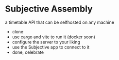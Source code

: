 # Subjective Assembly

a timetable API that can be selfhosted on any machine

- clone
- use cargo and vite to run it (docker soon)
- configure the server to your liking
- use the Subjective app to connect to it
- done, celebrate

